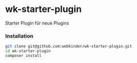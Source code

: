 # wk-starter-plugin
Starter Plugin für neue Plugins

### Installation
```` bash
git clone git@github.com:webkinder/wk-starter-plugin.git
cd wk-starter-plugin
composer install
````


